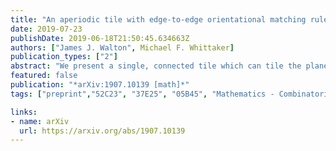 ```yaml
---
title: "An aperiodic tile with edge-to-edge orientational matching rules"
date: 2019-07-23
publishDate: 2019-06-18T21:50:45.634663Z
authors: ["James J. Walton", Michael F. Whittaker]
publication_types: ["2"]
abstract: "We present a single, connected tile which can tile the plane but only non-periodically. The tile is hexagonal with edge markings, which impose simple rules as to how adjacent tiles are allowed to meet across edges. The first of these rules is a standard matching rule, that certain decorations match across edges. The second condition is a new type of matching rule, which allows tiles to meet only when certain decorations in a particular orientation are given the opposite charge. This forces the tiles to form a hierarchy of triangles, following a central idea of the Socolar-Taylor tiling. However, the new edge-to-edge orientational matching rule forces this structure in a very different way, which allows for a surprisingly simple proof of aperiodicity."
featured: false
publication: "*arXiv:1907.10139 [math]*"
tags: ["preprint","52C23", "37E25", "05B45", "Mathematics - Combinatorics; Dynamical Systems"]

links:
- name: arXiv
  url: https://arxiv.org/abs/1907.10139
---
```


